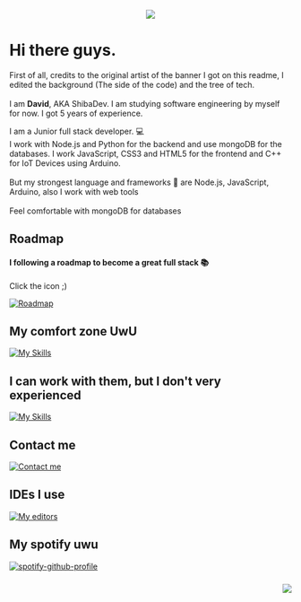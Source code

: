 <br clear="both">

<div align="center">
  <img height="" src="https://i.pinimg.com/originals/bf/03/d3/bf03d36d6d2c24ed8f89db865dba6bf7.png"  />
</div>

<div align="left">
  <h1><strong>Hi there guys.</strong></h1>
  <p>First of all, credits to the original artist of the banner I got on this readme, I edited the background (The side of the code) and the tree of tech. <br><br>
    I am <strong>David</strong>, AKA ShibaDev. I am studying software engineering by myself for now. I got 5 years of experience.</p>

  <p align="left">I am a Junior full stack developer. 💻<br>I work with Node.js and Python for the backend and use mongoDB for the databases. I work JavaScript, CSS3 and HTML5    for the frontend and C++ for IoT Devices using Arduino.<br><br>But my strongest language and frameworks 🦾 are Node.js, JavaScript, Arduino, also I work with web tools<br>      <br>Feel comfortable with mongoDB for databases</p>
</div>

###

<h2>Roadmap</h2>

<h4 align="left">I following a roadmap to become a great full stack 📚</h4>
<p>Click the icon ;)</p>

[![Roadmap](https://skillicons.dev/icons?i=github)](https://github.com/ShiibaDev/Roadmap-FullStack)

###

<div align="left">
  <h2>My comfort zone UwU</h2>
  
  [![My Skills](https://skillicons.dev/icons?i=eclipse,js,nodejs,html,css,tailwindcss,github,git,stackoverflow,cpp,arduino,php,mysql)](https://skillicons.dev)

  <h2>I can work with them, but I don't very experienced</h2>
  
  [![My Skills](https://skillicons.dev/icons?i=cs,python,django,mongodb,bash,solidity)](https://skillicons.dev)
</div>

###

<div align="left">
  <h2>Contact me</h2>
  
  [![Contact me](https://skillicons.dev/icons?i=discord)](https://discord.gg/neVe8ZnsXn)
</div>

###

  <h2>IDEs I use</h1>
  
  [![My editors](https://skillicons.dev/icons?i=vscode,visualstudio,atom)](https://skillicons.dev)
  
###

  <h2>My spotify uwu</h2>

  [![spotify-github-profile](https://spotify-github-profile.vercel.app/api/view?uid=g8gqncymah6auzaq5r1j0ird0&cover_image=false&theme=default&show_offline=false&background_color=0f001f&interchange=true&bar_color_cover=false&bar_color=460066)](https://spotify-github-profile.vercel.app/api/view?uid=g8gqncymah6auzaq5r1j0ird0&redirect=true)

###

<img align="right" src="https://visitor-badge.laobi.icu/badge?page_id=ShiibaDev.ShiibaDev&left_color=blue&right_color=dimgray&left_text=Visits"  />
